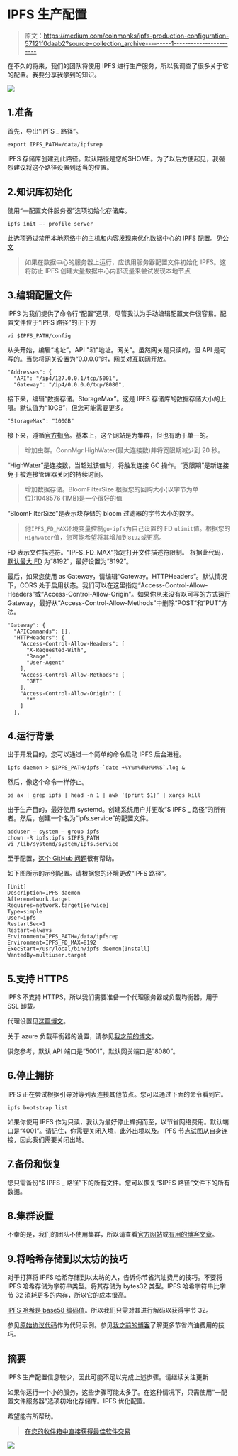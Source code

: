 # IPFS 生产配置

> 原文：<https://medium.com/coinmonks/ipfs-production-configuration-57121f0daab2?source=collection_archive---------1----------------------->

在不久的将来，我们的团队将使用 IPFS 进行生产服务，所以我调查了很多关于它的配置。我要分享我学到的知识。

![](img/ed6178036fc477280c484ca0c81b6661.png)

## 1.准备

首先，导出“IPFS _ 路径”。

```
export IPFS_PATH=/data/ipfsrep
```

IPFS 存储库创建到此路径。默认路径是您的$HOME。为了以后方便起见，我强烈建议将这个路径设置到适当的位置。

## 2.知识库初始化

使用“—配置文件服务器”选项初始化存储库。

```
ipfs init —- profile server
```

此选项通过禁用本地网络中的主机和内容发现来优化数据中心的 IPFS 配置。见[公文](https://docs.ipfs.io/introduction/usage/)

> 如果在数据中心的服务器上运行，应该用服务器配置文件初始化 IPFS。这将防止 IPFS 创建大量数据中心内部流量来尝试发现本地节点

## 3.编辑配置文件

IPFS 为我们提供了命令行“配置”选项，尽管我认为手动编辑配置文件很容易。配置文件位于“IPFS 路径”的正下方

```
vi $IPFS_PATH/config
```

从头开始，编辑“地址”。API "和"地址。网关”。虽然网关是只读的，但 API 是可写的。当您将网关设置为“0.0.0.0”时，网关对互联网开放。

```
"Addresses": {
  "API": "/ip4/127.0.0.1/tcp/5001",
  "Gateway": "/ip4/0.0.0.0/tcp/8080",
```

接下来，编辑“数据存储。StorageMax”。这是 IPFS 存储库的数据存储大小的上限。默认值为“10GB”，但您可能需要更多。

```
"StorageMax": "100GB"
```

接下来，遵循[官方指令](https://cluster.ipfs.io/documentation/deployment/setup/)。基本上，这个网站是为集群，但也有助于单一的。

> 增加虫群。ConnMgr.HighWater(最大连接数)并将宽限期减少到 20 秒。

“HighWater”是连接数，当超过该值时，将触发连接 GC 操作。“宽限期”是新连接免于被连接管理器关闭的持续时间。

> 增加数据存储。BloomFilterSize 根据您的回购大小(以字节为单位):1048576 (1MB)是一个很好的值

“BloomFilterSize”是表示块存储的 bloom 过滤器的字节大小的数字。

> 他`IPFS_FD_MAX`环境变量控制`go-ipfs`为自己设置的 FD `ulimit`值。根据您的`Highwater`值，您可能希望将其增加到`8192`或更高。

FD 表示文件描述符。“IPFS_FD_MAX”指定打开文件描述符限制。
根据此代码，[默认最大 FD](https://github.com/ipfs/go-ipfs/blob/master/cmd/ipfs/util/ulimit.go) 为“8192”，最好设置为“8192”。

最后，如果您使用 as Gateway，请编辑“Gateway。HTTPHeaders”。默认情况下，CORS 处于启用状态。我们可以在这里指定“Access-Control-Allow-Headers”或“Access-Control-Allow-Origin”。如果你从来没有以可写的方式运行 Gateway，最好从“Access-Control-Allow-Methods”中删除“POST”和“PUT”方法。

```
"Gateway": {
  "APICommands": [],
  "HTTPHeaders": {
    "Access-Control-Allow-Headers": [
      "X-Requested-With",
      "Range",
      "User-Agent"
    ],
    "Access-Control-Allow-Methods": [
      "GET"
    ],
    "Access-Control-Allow-Origin": [
      "*"
    ]
  },
```

## 4.运行背景

出于开发目的，您可以通过一个简单的命令启动 IPFS 后台进程。

```
ipfs daemon > $IPFS_PATH/ipfs-`date +%Y%m%d%H%M%S`.log &
```

然后，像这个命令一样停止。

```
ps ax | grep ipfs | head -n 1 | awk ‘{print $1}’ | xargs kill
```

出于生产目的，最好使用 systemd。创建系统用户并更改“$ IPFS _ 路径”的所有者。然后，创建一个名为“ipfs.service”的配置文件。

```
adduser — system — group ipfs
chown -R ipfs:ipfs $IPFS_PATH
vi /lib/systemd/system/ipfs.service
```

至于配置，[这个 GitHub 问题](https://github.com/ipfs/go-ipfs/issues/1430)很有帮助。

如下图所示的示例配置。请根据您的环境更改“IPFS 路径”。

```
[Unit]
Description=IPFS daemon
After=network.target
Requires=network.target[Service]
Type=simple
User=ipfs
RestartSec=1
Restart=always
Environment=IPFS_PATH=/data/ipfsrep
Environment=IPFS_FD_MAX=8192
ExecStart=/usr/local/bin/ipfs daemon[Install]
WantedBy=multiuser.target
```

## 5.支持 HTTPS

IPFS 不支持 HTTPS，所以我们需要准备一个代理服务器或负载均衡器，用于 SSL 卸载。

代理设置见[这篇博文](https://hackernoon.com/public-ipfs-node-behind-nginx-reverse-proxy-5682747f174b)。

关于 azure 负载平衡器的设置，请参见[我之前的博文](/@t.tak/build-https-support-load-balancer-on-azure-81e111e58d98)。

供您参考，默认 API 端口是“5001”，默认网关端口是“8080”。

## 6.停止拥挤

IPFS 正在尝试根据引导对等列表连接其他节点。您可以通过下面的命令看到它。

```
ipfs bootstrap list
```

如果你使用 IPFS 作为只读，我认为最好停止蜂拥而至，以节省网络费用。默认端口是“4001”。请记住，你需要关闭入境，此外出境以及。IPFS 节点试图从自身连接，因此我们需要关闭出站。

## 7.备份和恢复

您只需备份“$ IPFS _ 路径”下的所有文件。您可以恢复“$IPFS 路径”文件下的所有数据。

## 8.集群设置

不幸的是，我们的团队不使用集群，所以请查看[官方网站](https://cluster.ipfs.io/)或[有用的博客文章](/@rossbulat/using-ipfs-cluster-service-for-global-ipfs-data-persistence-69a260a0711c)。

## 9.将哈希存储到以太坊的技巧

对于打算将 IPFS 哈希存储到以太坊的人，告诉你节省汽油费用的技巧。不要将 IPFS 哈希存储为字符串类型。将其存储为 bytes32 类型。IPFS 哈希字符串比字节 32 消耗更多的内存，所以它的成本很高。

[IPFS 哈希是 base58 编码值](https://ethereum.stackexchange.com/questions/44506/ipfs-hash-algorithm)。所以我们只需对其进行解码以获得字节 32。

参见[原始协议代码](https://github.com/OriginProtocol/origin/blob/master/packages/ipfs/src/index.js)作为代码示例。参见[我之前的博客](/layerx/how-to-reduce-gas-cost-in-solidity-f2e5321e0395)了解更多节省汽油费用的技巧。

## 摘要

IPFS 生产配置信息较少，因此可能不足以完成上述步骤。请继续关注更新

如果你运行一个小的服务，这些步骤可能太多了。在这种情况下，只需使用“—配置文件服务器”选项初始化存储库。IPFS 优化配置。

希望能有所帮助。

> [在您的收件箱中直接获得最佳软件交易](https://coincodecap.com/?utm_source=coinmonks)

[![](img/7c0b3dfdcbfea594cc0ae7d4f9bf6fcb.png)](https://coincodecap.com/?utm_source=coinmonks)